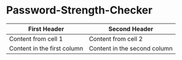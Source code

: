 # Password-Strength-Checker

First Header | Second Header
------------ | -------------
Content from cell 1 | Content from cell 2
Content in the first column | Content in the second column